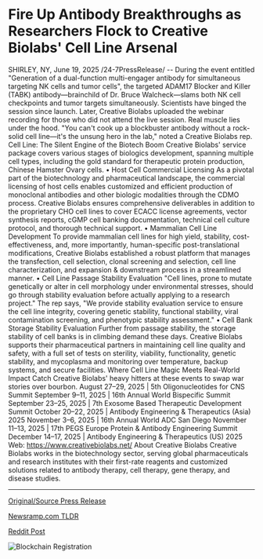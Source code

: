 # Fire Up Antibody Breakthroughs as Researchers Flock to Creative Biolabs' Cell Line Arsenal

SHIRLEY, NY, June 19, 2025 /24-7PressRelease/ -- During the event entitled "Generation of a dual-function multi-engager antibody for simultaneous targeting NK cells and tumor cells", the targeted ADAM17 Blocker and Killer (TABK) antibody—brainchild of Dr. Bruce Walcheck—slams both NK cell checkpoints and tumor targets simultaneously. Scientists have binged the session since launch. Later, Creative Biolabs uploaded the webinar recording for those who did not attend the live session.  Real muscle lies under the hood. "You can't cook up a blockbuster antibody without a rock-solid cell line—it's the unsung hero in the lab," noted a Creative Biolabs rep.  Cell Line: The Silent Engine of the Biotech Boom  Creative Biolabs' service package covers various stages of biologics development, spanning multiple cell types, including the gold standard for therapeutic protein production, Chinese Hamster Ovary cells.  • Host Cell Commercial Licensing As a pivotal part of the biotechnology and pharmaceutical landscape, the commercial licensing of host cells enables customized and efficient production of monoclonal antibodies and other biologic modalities through the CDMO process. Creative Biolabs ensures comprehensive deliverables in addition to the proprietary CHO cell lines to cover ECACC license agreements, vector synthesis reports, cGMP cell banking documentation, technical cell culture protocol, and thorough technical support.  • Mammalian Cell Line Development To provide mammalian cell lines for high yield, stability, cost-effectiveness, and, more importantly, human-specific post-translational modifications, Creative Biolabs established a robust platform that manages the transfection, cell selection, clonal screening and selection, cell line characterization, and expansion & downstream process in a streamlined manner.  • Cell Line Passage Stability Evaluation "Cell lines, prone to mutate genetically or alter in cell morphology under environmental stresses, should go through stability evaluation before actually applying to a research project." The rep says, "We provide stability evaluation service to ensure the cell line integrity, covering genetic stability, functional stability, viral contamination screening, and phenotypic stability assessment."  • Cell Bank Storage Stability Evaluation Further from passage stability, the storage stability of cell banks is in climbing demand these days. Creative Biolabs supports their pharmaceutical partners in maintaining cell line quality and safety, with a full set of tests on sterility, viability, functionality, genetic stability, and mycoplasma and monitoring over temperature, backup systems, and secure facilities.  Where Cell Line Magic Meets Real-World Impact  Catch Creative Biolabs' heavy hitters at these events to swap war stories over bourbon.  August 27–29, 2025 | 5th Oligonucleotides for CNS Summit September 9–11, 2025 | 16th Annual World Bispecific Summit September 23–25, 2025 | 7th Exosome Based Therapeutic Development Summit October 20–22, 2025 | Antibody Engineering & Therapeutics (Asia) 2025 November 3–6, 2025 | 16th Annual World ADC San Diego November 11–13, 2025 | 17th PEGS Europe Protein & Antibody Engineering Summit December 14–17, 2025 | Antibody Engineering & Therapeutics (US) 2025  Web: https://www.creativebiolabs.net/  About Creative Biolabs Creative Biolabs works in the biotechnology sector, serving global pharmaceuticals and research institutes with their first-rate reagents and customized solutions related to antibody therapy, cell therapy, gene therapy, and disease studies. 

---

[Original/Source Press Release](https://www.24-7pressrelease.com/press-release/523979/fire-up-antibody-breakthroughs-as-researchers-flock-to-creative-biolabs-cell-line-arsenal)
                    

[Newsramp.com TLDR](https://newsramp.com/curated-news/innovative-tabk-antibody-targets-nk-cells-tumors-simultaneously/aa1eed4edce5450bce6818224347b662) 

 



[Reddit Post](https://www.reddit.com/r/Business_NewsRamp/comments/1lf4qnm/innovative_tabk_antibody_targets_nk_cells_tumors/) 



![Blockchain Registration](https://cdn.newsramp.app/24-7PressRelease/qrcode/256/19/poemRAuL.webp)